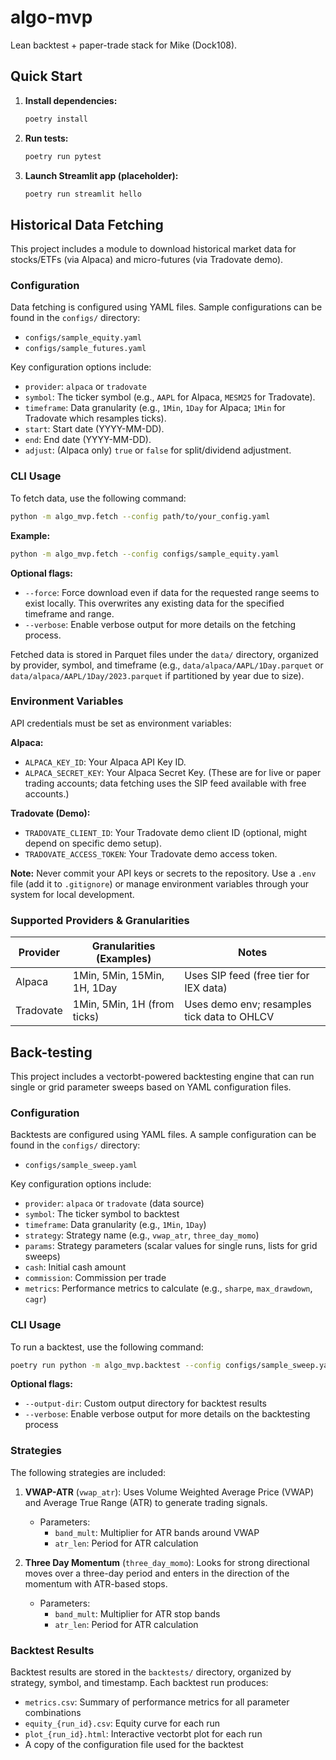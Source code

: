 # algo-mvp

Lean backtest + paper-trade stack for Mike (Dock108).

## Quick Start

1.  **Install dependencies:**
    ```bash
    poetry install
    ```

2.  **Run tests:**
    ```bash
    poetry run pytest
    ```

3.  **Launch Streamlit app (placeholder):**
    ```bash
    poetry run streamlit hello
    ```

## Historical Data Fetching

This project includes a module to download historical market data for stocks/ETFs (via Alpaca) and micro-futures (via Tradovate demo).

### Configuration
Data fetching is configured using YAML files. Sample configurations can be found in the `configs/` directory:
- `configs/sample_equity.yaml`
- `configs/sample_futures.yaml`

Key configuration options include:
- `provider`: `alpaca` or `tradovate`
- `symbol`: The ticker symbol (e.g., `AAPL` for Alpaca, `MESM25` for Tradovate).
- `timeframe`: Data granularity (e.g., `1Min`, `1Day` for Alpaca; `1Min` for Tradovate which resamples ticks).
- `start`: Start date (YYYY-MM-DD).
- `end`: End date (YYYY-MM-DD).
- `adjust`: (Alpaca only) `true` or `false` for split/dividend adjustment.

### CLI Usage

To fetch data, use the following command:

```bash
python -m algo_mvp.fetch --config path/to/your_config.yaml
```

**Example:**
```bash
python -m algo_mvp.fetch --config configs/sample_equity.yaml
```

**Optional flags:**
- `--force`: Force download even if data for the requested range seems to exist locally. This overwrites any existing data for the specified timeframe and range.
- `--verbose`: Enable verbose output for more details on the fetching process.

Fetched data is stored in Parquet files under the `data/` directory, organized by provider, symbol, and timeframe (e.g., `data/alpaca/AAPL/1Day.parquet` or `data/alpaca/AAPL/1Day/2023.parquet` if partitioned by year due to size).

### Environment Variables

API credentials must be set as environment variables:

**Alpaca:**
- `ALPACA_KEY_ID`: Your Alpaca API Key ID.
- `ALPACA_SECRET_KEY`: Your Alpaca Secret Key.
(These are for live or paper trading accounts; data fetching uses the SIP feed available with free accounts.)

**Tradovate (Demo):**
- `TRADOVATE_CLIENT_ID`: Your Tradovate demo client ID (optional, might depend on specific demo setup).
- `TRADOVATE_ACCESS_TOKEN`: Your Tradovate demo access token.

**Note:** Never commit your API keys or secrets to the repository. Use a `.env` file (add it to `.gitignore`) or manage environment variables through your system for local development.

### Supported Providers & Granularities

| Provider  | Granularities (Examples)        | Notes                                         |
|-----------|---------------------------------|-----------------------------------------------|
| Alpaca    | 1Min, 5Min, 15Min, 1H, 1Day     | Uses SIP feed (free tier for IEX data)        |
| Tradovate | 1Min, 5Min, 1H (from ticks)     | Uses demo env; resamples tick data to OHLCV   |

## Back-testing

This project includes a vectorbt-powered backtesting engine that can run single or grid parameter sweeps based on YAML configuration files.

### Configuration

Backtests are configured using YAML files. A sample configuration can be found in the `configs/` directory:
- `configs/sample_sweep.yaml`

Key configuration options include:
- `provider`: `alpaca` or `tradovate` (data source)
- `symbol`: The ticker symbol to backtest
- `timeframe`: Data granularity (e.g., `1Min`, `1Day`)
- `strategy`: Strategy name (e.g., `vwap_atr`, `three_day_momo`)
- `params`: Strategy parameters (scalar values for single runs, lists for grid sweeps)
- `cash`: Initial cash amount
- `commission`: Commission per trade
- `metrics`: Performance metrics to calculate (e.g., `sharpe`, `max_drawdown`, `cagr`)

### CLI Usage

To run a backtest, use the following command:

```bash
poetry run python -m algo_mvp.backtest --config configs/sample_sweep.yaml
```

**Optional flags:**
- `--output-dir`: Custom output directory for backtest results
- `--verbose`: Enable verbose output for more details on the backtesting process

### Strategies

The following strategies are included:

1. **VWAP-ATR** (`vwap_atr`): Uses Volume Weighted Average Price (VWAP) and Average True Range (ATR) to generate trading signals.
   - Parameters:
     - `band_mult`: Multiplier for ATR bands around VWAP
     - `atr_len`: Period for ATR calculation

2. **Three Day Momentum** (`three_day_momo`): Looks for strong directional moves over a three-day period and enters in the direction of the momentum with ATR-based stops.
   - Parameters:
     - `band_mult`: Multiplier for ATR stop bands
     - `atr_len`: Period for ATR calculation

### Backtest Results

Backtest results are stored in the `backtests/` directory, organized by strategy, symbol, and timestamp. Each backtest run produces:
- `metrics.csv`: Summary of performance metrics for all parameter combinations
- `equity_{run_id}.csv`: Equity curve for each run
- `plot_{run_id}.html`: Interactive vectorbt plot for each run
- A copy of the configuration file used for the backtest
